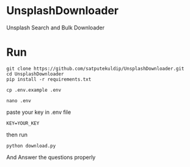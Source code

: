 # UnsplashDownloader
Unsplash Search and Bulk Downloader 

# Run
```
git clone https://github.com/satputekuldip/UnsplashDownloader.git
cd UnsplashDownloader
pip install -r requirements.txt

cp .env.example .env

nano .env
```
paste your key in .env file

```
KEY=YOUR_KEY
```
then run 
```
python download.py
```
And Answer the questions properly
